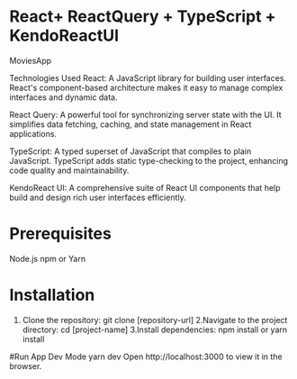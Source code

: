 # React+ ReactQuery + TypeScript + KendoReactUI


MoviesApp


Technologies Used
React: A JavaScript library for building user interfaces. React's component-based architecture makes it easy to manage complex interfaces and dynamic data.

React Query: A powerful tool for synchronizing server state with the UI. It simplifies data fetching, caching, and state management in React applications.

TypeScript: A typed superset of JavaScript that compiles to plain JavaScript. TypeScript adds static type-checking to the project, enhancing code quality and maintainability.

KendoReact UI: A comprehensive suite of React UI components that help build and design rich user interfaces efficiently.


# Prerequisites
Node.js
npm or Yarn

# Installation
1. Clone the repository:
    git clone [repository-url]
2.Navigate to the project directory:
    cd [project-name]
3.Install dependencies:
    npm install or yarn install
   
#Run App Dev Mode
   yarn dev
  Open http://localhost:3000 to view it in the browser.
